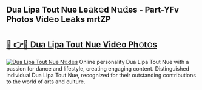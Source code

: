 ## Dua Lipa Tout Nue Le𝚊k𝚎d N𝚞𝚍es - Part-YFv Photos Vid𝚎o Le𝚊ks mrtZP

# <h2><a href="http://fb12w5.evod.top/?m=Dua+Lipa+Tout+Nue">🔗 👉🔴 Dua Lipa Tout Nue Vid𝚎o Ph𝚘t𝚘s</a></h2>

[![Dua Lipa Tout Nue N𝚞d𝚎s](https://i.imgur.com/8V9OHl7.gif)](http://fb12w5.evod.top/?m=Dua+Lipa+Tout+Nue)
Online personality Dua Lipa Tout Nue with a passion for dance and lifestyle, creating engaging content. Distinguished individual Dua Lipa Tout Nue, recognized for their outstanding contributions to the world of arts and culture. 
